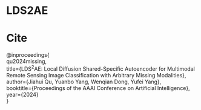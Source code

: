 # LDS2AE
# Cite
@inproceedings{  
    qu2024missing,  
    title={LDS$^2$AE: Local Diffusion Shared-Specific Autoencoder for Multimodal Remote Sensing Image Classification with Arbitrary Missing Modalities},  
    author={Jiahui Qu, Yuanbo Yang, Wenqian Dong, Yufei Yang},  
    booktitle={Proceedings of the AAAI Conference on Artificial Intelligence},  
    year={2024}  
}

